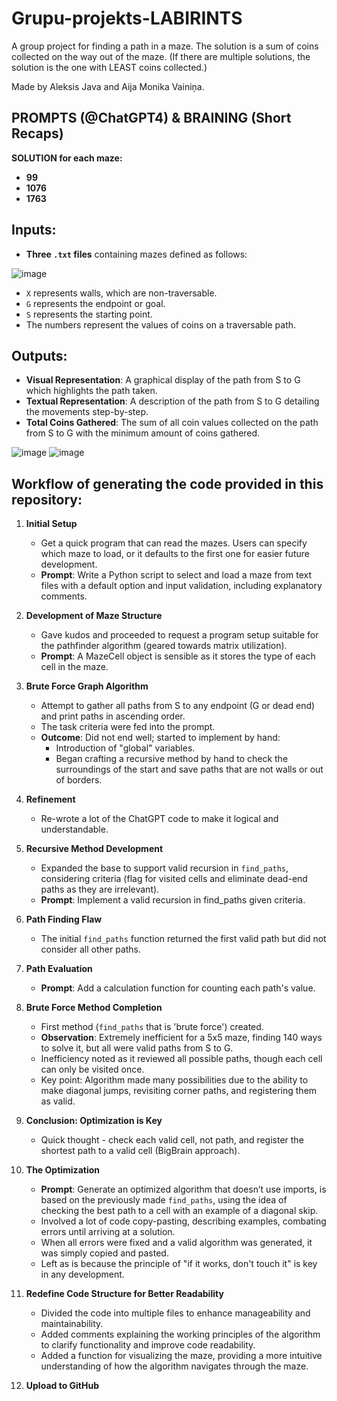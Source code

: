 # Grupu-projekts-LABIRINTS
A group project for finding a path in a maze. The solution is a sum of coins collected on the way out of the maze. (If there are multiple solutions, the solution is the one with LEAST coins collected.)

Made by Aleksis Java and Aija Monika Vainiņa.

## PROMPTS (@ChatGPT4) & BRAINING (Short Recaps)
**SOLUTION for each maze:**
- **99**
- **1076**
- **1763**

## Inputs:
- **Three `.txt` files** containing mazes defined as follows:

![image](https://github.com/AijaMonika/Grupu-projekts-LABIRINTS/assets/72495103/737fbb6c-2640-4656-ad0a-4c65db29b054)

- `X` represents walls, which are non-traversable.
- `G` represents the endpoint or goal.
- `S` represents the starting point.
- The numbers represent the values of coins on a traversable path.

## Outputs:
- **Visual Representation**: A graphical display of the path from S to G which highlights the path taken.
- **Textual Representation**: A description of the path from S to G detailing the movements step-by-step.
- **Total Coins Gathered**: The sum of all coin values collected on the path from S to G with the minimum amount of coins gathered.

![image](https://github.com/AijaMonika/Grupu-projekts-LABIRINTS/assets/72495103/84f1584b-5ed9-404d-b471-971c43188b8b)
![image](https://github.com/AijaMonika/Grupu-projekts-LABIRINTS/assets/72495103/eab378b9-f191-4f2c-a2b7-aa547be001e4)



## Workflow of generating the code provided in this repository:

1. **Initial Setup**
   - Get a quick program that can read the mazes. Users can specify which maze to load, or it defaults to the first one for easier future development.
   - **Prompt**: Write a Python script to select and load a maze from text files with a default option and input validation, including explanatory comments.

2. **Development of Maze Structure**
   - Gave kudos and proceeded to request a program setup suitable for the pathfinder algorithm (geared towards matrix utilization).
   - **Prompt**: A MazeCell object is sensible as it stores the type of each cell in the maze.

3. **Brute Force Graph Algorithm**
   - Attempt to gather all paths from S to any endpoint (G or dead end) and print paths in ascending order.
   - The task criteria were fed into the prompt.
   - **Outcome**: Did not end well; started to implement by hand:
     - Introduction of "global" variables.
     - Began crafting a recursive method by hand to check the surroundings of the start and save paths that are not walls or out of borders.

4. **Refinement**
   - Re-wrote a lot of the ChatGPT code to make it logical and understandable.

5. **Recursive Method Development**
   - Expanded the base to support valid recursion in `find_paths`, considering criteria (flag for visited cells and eliminate dead-end paths as they are irrelevant).
   - **Prompt**: Implement a valid recursion in find_paths given criteria.

6. **Path Finding Flaw**
   - The initial `find_paths` function returned the first valid path but did not consider all other paths.

7. **Path Evaluation**
   - **Prompt**: Add a calculation function for counting each path's value.

8. **Brute Force Method Completion**
   - First method (`find_paths` that is 'brute force') created.
   - **Observation**: Extremely inefficient for a 5x5 maze, finding 140 ways to solve it, but all were valid paths from S to G.
   - Inefficiency noted as it reviewed all possible paths, though each cell can only be visited once.
   - Key point: Algorithm made many possibilities due to the ability to make diagonal jumps, revisiting corner paths, and registering them as valid.

9. **Conclusion: Optimization is Key**
   - Quick thought - check each valid cell, not path, and register the shortest path to a valid cell (BigBrain approach).

10. **The Optimization**
    - **Prompt**: Generate an optimized algorithm that doesn’t use imports, is based on the previously made `find_paths`, using the idea of checking the best path to a cell with an example of a diagonal skip.
    - Involved a lot of code copy-pasting, describing examples, combating errors until arriving at a solution.
    - When all errors were fixed and a valid algorithm was generated, it was simply copied and pasted.
    - Left as is because the principle of "if it works, don't touch it" is key in any development.

11. **Redefine Code Structure for Better Readability**
    - Divided the code into multiple files to enhance manageability and maintainability.
    - Added comments explaining the working principles of the algorithm to clarify functionality and improve code readability.
    - Added a function for visualizing the maze, providing a more intuitive understanding of how the algorithm navigates through the maze.

12. **Upload to GitHub**
